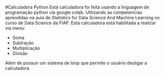 #Calculadora Python
Está calculadora foi feita usando a linguagem de programação python via google colab.
Utilizando as competencias aprendidas na aula de Statistics for Data Science And Machine Learning no curso de Data Science da FIAP.
Está calculadora está habilitada a realizar via menu:
* Soma
* Subtração
* Multiplicação
* Divisão

Além de possuir um sistema de loop que permite o usuário desligar a calculadora
